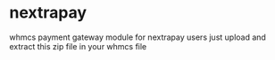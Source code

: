 # nextrapay
whmcs payment gateway module for nextrapay users
just upload and extract this zip file in your whmcs file
